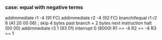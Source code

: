 ### case: equal with negative terms
addimmediate r1 -4 (91 FC)
addimmediate r2 -4 (92 FC)
branchifequal r1 r2 6 (A1 20 00 06) ; skip 4 bytes past branch + 2 bytes next instruction
halt (00 00) 
addimmediate r3 1 (93 01)
interrupt 0 (8000)
R1 == -4
R2 == -4
R3 == 1
